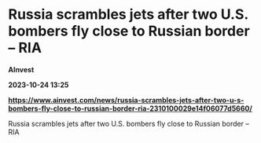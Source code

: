 # Russia scrambles jets after two U.S. bombers fly close to Russian border – RIA
**AInvest**

**2023-10-24 13:25**

**https://www.ainvest.com/news/russia-scrambles-jets-after-two-u-s-bombers-fly-close-to-russian-border-ria-2310100029e14f06077d5660/**

Russia scrambles jets after two U.S. bombers fly close to Russian border – RIA